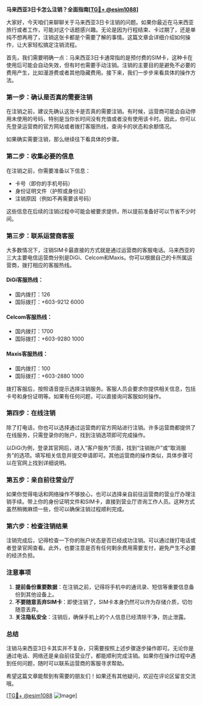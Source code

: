 **马来西亚3日卡怎么注销？全面指南[[TG💪+ @esim1088](https://t.me/s/esim1088)]**

大家好，今天咱们来聊聊关于马来西亚3日卡注销的问题。如果你最近在马来西亚旅行或者工作，可能对这个话题感兴趣。无论是因为行程结束、卡过期了，还是单纯不想再用了，注销这张卡都是个需要了解的事情。这篇文章会详细介绍如何操作，让大家轻松搞定注销流程。

首先，我们需要明确一点：马来西亚3日卡通常指的是预付费的SIM卡，这种卡在使用后可能会自动失效，但有时也需要手动注销。注销的主要目的是避免不必要的费用产生，比如漫游费或者其他隐藏费用。接下来，我们一步步来看具体的操作方法。

### **第一步：确认是否真的需要注销**
在注销之前，建议先确认这张卡是否真的需要注销。有时候，运营商可能会自动停用未使用的号码，特别是当你长时间没有充值或者没有使用该卡时。因此，你可以先登录运营商的官方网站或者拨打客服热线，查询卡的状态和余额情况。

如果确实需要注销，那么继续往下看具体的步骤。

### **第二步：收集必要的信息**
在注销之前，你需要准备以下信息：
- 卡号（即你的手机号码）
- 身份证明文件（护照或身份证）
- 注销原因（例如不再需要该号码）

这些信息在后续的注销过程中可能会被要求提供，所以提前准备好可以节省不少时间。

### **第三步：联系运营商客服**
大多数情况下，注销SIM卡最直接的方式就是通过运营商的客服电话。马来西亚的三大主要电信运营商分别是DiGi、Celcom和Maxis。你可以根据自己的卡所属运营商，拨打相应的客服热线。

#### **DiGi客服热线：**
- 国内拨打：126
- 国际拨打：+603-9212 6000

#### **Celcom客服热线：**
- 国内拨打：1700
- 国际拨打：+603-9280 1000

#### **Maxis客服热线：**
- 国内拨打：100
- 国际拨打：+603-2880 1000

拨打客服后，按照语音提示选择注销服务。客服人员会要求你提供相关信息，包括卡号和身份证明等。如果有任何问题，可以直接询问客服如何操作。

### **第四步：在线注销**
除了打电话，你也可以选择通过运营商的官方网站进行注销。许多运营商都提供了在线服务，只需登录你的账户，找到注销选项即可完成操作。

以DiGi为例，登录其官网后，进入“客户服务”页面，找到“注销账户”或“取消服务”的选项。填写相关信息并提交申请即可。其他运营商的操作类似，具体步骤可以在官网上找到详细说明。

### **第五步：亲自前往营业厅**
如果你觉得电话和网络操作不够放心，也可以选择亲自前往运营商的营业厅办理注销手续。带上你的身份证明文件和SIM卡，直接到营业厅咨询工作人员。这种方式虽然稍微麻烦一些，但可以确保注销过程顺利完成。

### **第六步：检查注销结果**
注销完成后，记得检查一下你的账户状态是否已经成功注销。可以通过拨打电话或者登录官网查看。此外，也要注意是否有任何剩余费用需要支付，避免产生不必要的经济负担。

### **注意事项**
1. **提前备份重要数据**：在注销之前，记得将手机中的通讯录、短信等重要信息备份到其他设备上。
2. **不要随意丢弃SIM卡**：即使注销了，SIM卡本身仍然可以作为存储介质，切勿随意丢弃。
3. **关注隐私安全**：注销后，确保手机上的个人信息已经清除干净，防止泄露。

### **总结**
注销马来西亚3日卡其实并不复杂，只需要按照上述步骤逐步操作即可。无论你是通过电话、网络还是亲自前往营业厅，都能顺利完成注销。如果你在操作过程中遇到任何问题，随时可以联系运营商的客服寻求帮助。

希望这篇文章能帮到有需要的朋友们！如果还有其他疑问，欢迎在评论区留言交流哦。

[[TG💪+ @esim1088](https://t.me/s/esim1088) ![Image](https://i.postimg.cc/4NQfJmqS/Snipaste-2025-05-13-00-14-12.png)]